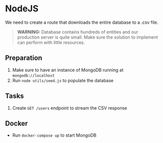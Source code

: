 # NodeJS

We need to create a route that downloads the entire database to a .csv file.
> <strong>WARNING:</strong> Database contains hundreds of entities and our production server is quite small. Make sure the solution to implement can perform with little resources.

## Preparation
1) Make sure to have an instance of MongoDB running at `mongodb://localhost`
2) Run `node utils/seed.js` to populate the database

## Tasks
1) Create `GET /users` endpoint to stream the CSV response

## Docker
- Run `docker-compose up` to start MongoDB
